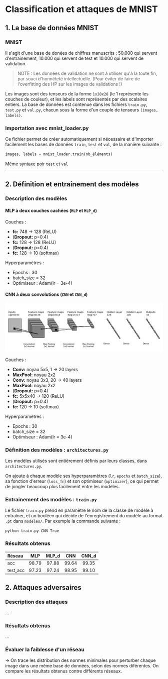 # Classification et attaques de MNIST

## 1. La base de données MNIST

### MNIST

Il s'agit d'une base de donées de chiffres manuscrits : 50.000 qui servent d'entrainement, 10.000 qui servent de test et 10.000 qui servent de validation.

> NOTE : Les données de validation ne sont à utiliser qu'à la toute fin, par souci d'honnêteté intellectuelle. (Pour éviter de faire de l'overfitting des HP sur les images de validations !)

Les images sont des tenseurs de la forme `1x28x28` (le 1 représente les couches de couleur), et les labels sont représentés par des scalaires entiers. La base de données est contenue dans les fichiers `train.py`, `test.py` et `val.py`, chacun sous la forme d'un couple de tenseurs `(images, labels)`.

### Importation avec mnist_loader.py

Ce fichier permet de créer automatiquement si nécessaire et d'importer facilement les bases de données `train`, `test` et `val`, de la manière suivante :

```Python
images, labels = mnist_loader.train(nb_éléments)
```

Même syntaxe poir `test` et `val`

---

## 2. Définition et entrainement des modèles

### Description des modèles

#### MLP à deux couches cachées (`MLP` et `MLP_d`)

Couches :

- **fc:** 748 -> 128 (ReLU)
- (**Dropout:** p=0.4)
- **fc:** 128 -> 128 (ReLU)
- (**Dropout:** p=0.4)
- **fc:** 128 -> 10 (softmax)

Hyperparamètres :

- Epochs : 30
- batch_size = 32
- Optimiseur : Adam(lr = 3e-4)

#### CNN à deux convolutions (`CNN` et `CNN_d`)

![CNN à deux convolution](../docs/images/CNN2_small.png)

Couches :

- **Conv:** noyau 5x5, 1 -> 20 layers
- **MaxPool:** noyau 2x2
- **Conv:** noyau 3x3, 20 -> 40 layers
- **MaxPool:** noyau 2x2
- (**Dropout:** p=0.4)
- **fc:** 5x5x40 -> 120 (ReLU)
- (**Dropout:** p=0.4)
- **fc:** 120 -> 10 (softmax)

Hyperparamètres :

- Epochs : 30
- batch_size = 32
- Optimiseur : Adam(lr = 3e-4)


### Définition des modèles : `architectures.py`

Les modèles utilisés sont entièrement définis par leurs classes, dans `architectures.py`.

On ajoute à chaque modèle ses hyperparamètres (`lr`, `epochs` et `batch_size`), sa fonction d'erreur (`loss_fn`) et son optimiseur (`optimizer`), ce qui permet de jongler beaucoup plus facilement entre les modèles.


### Entrainement des modèles : `train.py`

Le fichier `train.py` prend en paramètre le nom de la classe de modèle à entraîner, et un booléen qui décide de l'enregistrement du modèle au format `.pt` dans `modeles/`. Par exemple la commande suivante :

    python train.py CNN True

### Résultats obtenus

| Réseau   |  MLP  | MLP_d |  CNN  | CNN_d |
|:---------|:-----:|:-----:|:-----:|:-----:|
| acc      | 98.79 | 97.88 | 99.64 | 99.35 |
| test_acc | 97.23 | 97.24 | 98.95 | 99.10 |


## 2. Attaques adversaires

### Description des attaques

...

### Résultats obtenus

...

### Évaluer la faiblesse d'un réseau

-> On trace les distribution des normes minimales pour perturber chaque image dans une même base de données, selon des normes diférentes. On compare les résultats obtenus contre différents réseaux.